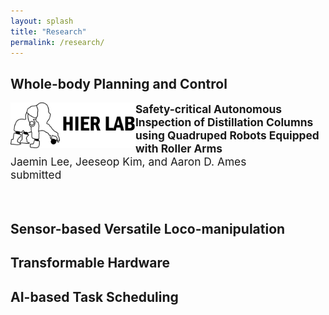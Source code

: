 ```yaml
---
layout: splash
title: "Research"
permalink: /research/
---
```


## Whole-body Planning and Control

<img src="/assets/images/logo.jpg" align="left" width="200px"/>
<p style="font-size:13pt">
  <b>Safety-critical Autonomous Inspection of Distillation Columns using Quadruped Robots Equipped with Roller Arms</b> <br>
  Jaemin Lee, Jeeseop Kim, and Aaron D. Ames <br>
  submitted 
</p>

<br clear="left"/>

## Sensor-based Versatile Loco-manipulation

## Transformable Hardware

## AI-based Task Scheduling
